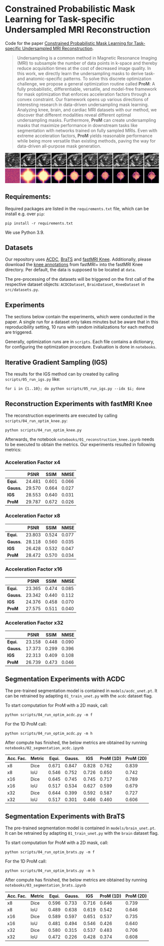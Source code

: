 # Constrained Probabilistic Mask Learning for Task-specific Undersampled MRI Reconstruction

Code for the paper [Constrained Probabilistic Mask Learning for Task-specific Undersampled MRI Reconstruction](https://arxiv.org/abs/2305.16376).

> Undersampling is a common method in Magnetic Resonance Imaging (MRI) to subsample the 
> number of data points in k-space and thereby reduce acquisition times at the cost 
> of decreased image quality. In this work, we directly learn the undersampling masks 
> to derive task- and anatomic-specific patterns. To solve this discrete optimization
> challenge, we propose a general optimization routine called **ProM**: 
> A fully probabilistic, differentiable, versatile, and model-free framework for 
> mask optimization that enforces acceleration factors through a convex constraint.
> Our framework opens up various directions of interesting research in data-driven 
> undersampling mask learning. Analyzing knee, brain, and cardiac MRI datasets with
> our method, we discover that different modalities reveal different optimal
> undersampling masks. Furthermore, **ProM** can create undersampling masks that 
> maximize performance in downstream tasks like segmentation with networks trained 
> on fully sampled MRIs. Even with extreme acceleration factors, **ProM** yields 
> reasonable performance while being more versatile than existing methods, 
> paving the way for data-driven all-purpose mask generation.


<p align="center">
<img src=assets/prom_progress.png />
</p>

## Requirements:

Required packages are listed in the `requirements.txt` file, which can be install
e.g. over `pip`:

```shell
pip install -r requirements.txt
```

We use Python 3.9.

## Datasets

Our repository uses [ACDC](https://www.creatis.insa-lyon.fr/Challenge/acdc/databases.html),
[BraTS](https://www.med.upenn.edu/sbia/brats2018/data.html) and [fastMRI Knee](https://fastmri.med.nyu.edu).
Additionally, please download the [knee annotations](https://github.com/microsoft/fastmri-plus/blob/main/Annotations/knee.csv)
from fastMRI+ into the fastMRI Knee directory.
Per default, the data is supposed to be located at `data`.

The pre-processing of the datasets will be triggered on the first call
of the respective dataset objects: `ACDCDataset`, `BrainDataset`, `KneeDataset` in
`src/datasets.py`.


## Experiments

The sections below contain the experiments, which were conducted in the paper.
A single run for a dataset only takes minutes but be aware that in this reproducibility
setting, 10 runs with random initializations for each method are triggered.

Generally, optimization runs are in `scripts`. Each file contains a dictionary,
for configuring the optimization procedure. Evaluation is done in `notebooks`.

## Iterative Gradient Sampling (IGS)

The results for the IGS method can by created by calling `scripts/05_run_igs.py`
like:

```shell
for i in {1..10}; do python scripts/05_run_igs.py --idx $i; done
```

## Reconstruction Experiments with fastMRI Knee

The reconstruction experiments are executed by calling `scripts/04_run_optim_knee.py`:

```shell
python scripts/04_run_optim_knee.py
```
Afterwards, the notebook `notebooks/01_reconstruction_knee.ipynb` needs to be executed
to obtain the metrics. Our experiments resulted in following metrics:

### Acceleration Factor x4
|            | **PSNR** | **SSIM** | **NMSE** | 
|------------|----------|----------|----------|
| **Equi.**  | 24.481   | 0.601    | 0.066    | 
| **Gauss.** | 29.570   | 0.664    | 0.027    | 
| **IGS**    | 28.553   | 0.640    | 0.031    | 
| **ProM**   | 29.787   | 0.672    | 0.026    |

### Acceleration Factor x8
|            | **PSNR** | **SSIM** | **NMSE** | 
|------------|----------|----------|----------|
| **Equi.**  | 23.803   | 0.524    | 0.077    | 
| **Gauss.** | 28.118   | 0.560    | 0.035    | 
| **IGS**    | 26.428   | 0.532    | 0.047    | 
| **ProM**   | 28.472   | 0.570    | 0.034    |

### Acceleration Factor x16
|            | **PSNR** | **SSIM** | **NMSE** | 
|------------|----------|----------|----------|
| **Equi.**  | 23.365   | 0.474    | 0.085    | 
| **Gauss.** | 23.342   | 0.440    | 0.112    | 
| **IGS**    | 24.376   | 0.458    | 0.070    | 
| **ProM**   | 27.575   | 0.511    | 0.040    |

### Acceleration Factor x32
|            | **PSNR** | **SSIM** | **NMSE** | 
|------------|----------|----------|----------|
| **Equi.**  | 23.158   | 0.448    | 0.090    | 
| **Gauss.** | 17.373   | 0.299    | 0.396    | 
| **IGS**    | 22.313   | 0.409    | 0.108    | 
| **ProM**   | 26.739   | 0.473    | 0.046    |


## Segmentation Experiments with ACDC

The pre-trained segmentation model is contained in `models/acdc_unet.pt`.
It can be retrained by adapting `01_train_unet.py` with the `acdc` dataset flag.

To start computation for ProM with a 2D mask, call:

```shell
python scripts/04_run_optim_acdc.py -m f
```

For the 1D ProM call:

```shell
python scripts/04_run_optim_acdc.py -m h
```

After compute has finished, the below metrics are obtained by running 
`notebooks/02_segmentation_acdc.ipynb`

| **Acc. Fac.** | **Metric** | **Equi.** | **Gauss.** | **IGS** | **ProM (1D)** | **ProM (2D)** |
|---------------|------------|-----------|------------|---------|---------------|---------------|
| x8            | Dice       | 0.671     | 0.847      | 0.828   | 0.762         | 0.839         |
| x8            | IoU        | 0.546     | 0.752      | 0.726   | 0.650         | 0.742         |
| x16           | Dice       | 0.645     | 0.745      | 0.745   | 0.717         | 0.789         |
| x16           | IoU        | 0.517     | 0.534      | 0.627   | 0.599         | 0.679         |
| x32           | Dice       | 0.644     | 0.399      | 0.592   | 0.587         | 0.727         |
| x32           | IoU        | 0.517     | 0.301      | 0.466   | 0.460         | 0.606         |


## Segmentation Experiments with BraTS

The pre-trained segmentation model is contained in `models/brain_unet.pt`.
It can be retrained by adapting `01_train_unet.py` with the `brain` dataset flag.

To start computation for ProM with a 2D mask, call:

```shell
python scripts/04_run_optim_brats.py -m f
```

For the 1D ProM call:

```shell
python scripts/04_run_optim_brats.py -m h
```

After compute has finished, the below metrics are obtained by running 
`notebooks/03_segmentation_brats.ipynb`

| **Acc. Fac.** | **Metric** | **Equi.** | **Gauss.** | **IGS** | **ProM (1D)** | **ProM (2D)** |
|---------------|------------|-----------|------------|---------|---------------|---------------|
| x8            | Dice       | 0.596     | 0.733      | 0.716   | 0.646         | 0.739         |
| x8            | IoU        | 0.489     | 0.638      | 0.619   | 0.542         | 0.646         |
| x16           | Dice       | 0.589     | 0.597      | 0.651   | 0.537         | 0.735         |
| x16           | IoU        | 0.481     | 0.494      | 0.546   | 0.426         | 0.640         |
| x32           | Dice       | 0.580     | 0.315      | 0.537   | 0.483         | 0.706         |
| x32           | IoU        | 0.472     | 0.226      | 0.428   | 0.374         | 0.608         |
